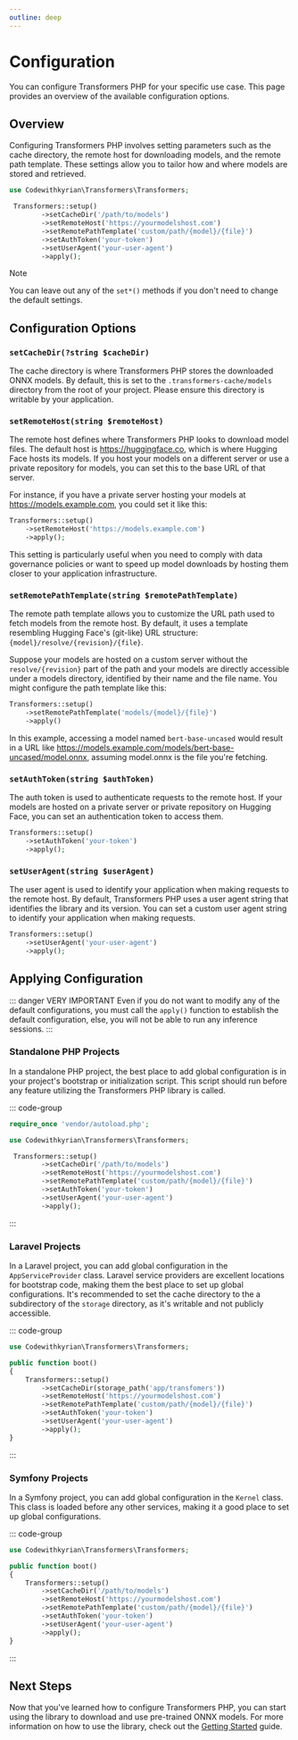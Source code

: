 ```yaml
---
outline: deep
---
```


# Configuration

You can configure Transformers PHP for your specific use case. This page provides an overview of the available
configuration options.

## Overview

Configuring Transformers PHP involves setting parameters such as the cache directory, the remote host for downloading
models, and the remote path template. These settings allow you to tailor how and where models are stored and retrieved.

```php
use Codewithkyrian\Transformers\Transformers;

 Transformers::setup()
        ->setCacheDir('/path/to/models')
        ->setRemoteHost('https://yourmodelshost.com')
        ->setRemotePathTemplate('custom/path/{model}/{file}')
        ->setAuthToken('your-token')
        ->setUserAgent('your-user-agent')
        ->apply();
```

> [!NOTE]
> You can leave out any of the `set*()` methods if you don't need to change the default settings.

## Configuration Options

### `setCacheDir(?string $cacheDir)`

The cache directory is where Transformers PHP stores the downloaded ONNX models. By default, this is set to
the `.transformers-cache/models` directory from the root of your project. Please ensure this directory is writable by
your application.

### `setRemoteHost(string $remoteHost)`

The remote host defines where Transformers PHP looks to download model files. The default host
is https://huggingface.co, which is where Hugging Face hosts its models. If you host your models on a different server
or use a private repository for models, you can set this to the base URL of that server.

For instance, if you have a private server hosting your models at https://models.example.com, you could set it like
this:

```php
Transformers::setup()
    ->setRemoteHost('https://models.example.com')
    ->apply();
```

This setting is particularly useful when you need to comply with data governance policies or want to speed up model
downloads by hosting them closer to your application infrastructure.

### `setRemotePathTemplate(string $remotePathTemplate)`

The remote path template allows you to customize the URL path used to fetch models from the remote host. By default, it
uses a template resembling Hugging Face's (git-like) URL structure: `{model}/resolve/{revision}/{file}`.

Suppose your models are hosted on a custom server without the `resolve/{revision}` part of the path and your models are
directly accessible under a models directory, identified by their name and the file name. You might configure the path
template like this:

```php
Transformers::setup()
    ->setRemotePathTemplate('models/{model}/{file}')
    ->apply()
```

In this example, accessing a model named `bert-base-uncased` would result in a URL
like https://models.example.com/models/bert-base-uncased/model.onnx, assuming model.onnx is the file you're fetching.

### `setAuthToken(string $authToken)`

The auth token is used to authenticate requests to the remote host. If your models are hosted on a private server or
private repository on Hugging Face, you can set an authentication token to access them.

```php
Transformers::setup()
    ->setAuthToken('your-token')
    ->apply();
```

### `setUserAgent(string $userAgent)`

The user agent is used to identify your application when making requests to the remote host. By default, Transformers
PHP uses a user agent string that identifies the library and its version. You can set a custom user agent string to
identify your application when making requests.

```php
Transformers::setup()
    ->setUserAgent('your-user-agent')
    ->apply();
```

## Applying Configuration

::: danger VERY IMPORTANT
Even if you do not want to modify any of the default configurations, you must call the `apply()` function to
establish the default configuration, else, you will not be able to run any inference sessions.
:::

### Standalone PHP Projects

In a standalone PHP project, the best place to add global configuration is in your project's bootstrap or initialization
script. This script should run before any feature utilizing the Transformers PHP library is called.

::: code-group

```php [bootstrap.php]
require_once 'vendor/autoload.php';

use Codewithkyrian\Transformers\Transformers;

 Transformers::setup()
        ->setCacheDir('/path/to/models')
        ->setRemoteHost('https://yourmodelshost.com')
        ->setRemotePathTemplate('custom/path/{model}/{file}')
        ->setAuthToken('your-token')
        ->setUserAgent('your-user-agent')
        ->apply();
```

:::

### Laravel Projects

In a Laravel project, you can add global configuration in the `AppServiceProvider` class. Laravel service providers are
excellent locations for bootstrap code, making them the best place to set up global configurations. It's recommended to 
set the cache directory to the a subdirectory of the `storage` directory, as it's writable and not publicly accessible.

::: code-group

```php [AppServiceProvider.php]
use Codewithkyrian\Transformers\Transformers;

public function boot()
{
    Transformers::setup()
        ->setCacheDir(storage_path('app/transfomers'))
        ->setRemoteHost('https://yourmodelshost.com')
        ->setRemotePathTemplate('custom/path/{model}/{file}')
        ->setAuthToken('your-token')
        ->setUserAgent('your-user-agent')
        ->apply();
}
```

:::

### Symfony Projects

In a Symfony project, you can add global configuration in the `Kernel` class. This class is loaded before any other
services, making it a good place to set up global configurations.

::: code-group

```php [Kernel.php]
use Codewithkyrian\Transformers\Transformers;

public function boot()
{
    Transformers::setup()
        ->setCacheDir('/path/to/models')
        ->setRemoteHost('https://yourmodelshost.com')
        ->setRemotePathTemplate('custom/path/{model}/{file}')
        ->setAuthToken('your-token')
        ->setUserAgent('your-user-agent')
        ->apply();
}
```

:::

## Next Steps

Now that you've learned how to configure Transformers PHP, you can start using the library to download and use
pre-trained ONNX models. For more information on how to use the library, check out
the [Getting Started](./getting-started.md) guide.